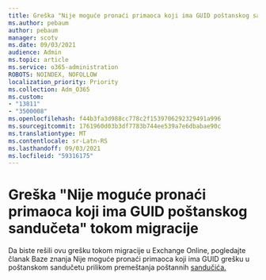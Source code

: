 ```yaml
---
title: Greška "Nije moguće pronaći primaoca koji ima GUID poštanskog sandučeta" tokom migracije
ms.author: pebaum
author: pebaum
manager: scotv
ms.date: 09/03/2021
audience: Admin
ms.topic: article
ms.service: o365-administration
ROBOTS: NOINDEX, NOFOLLOW
localization_priority: Priority
ms.collection: Adm_O365
ms.custom:
- "13811"
- "3500008"
ms.openlocfilehash: f44b3fa3d988cc778c2f1539706292329491a996
ms.sourcegitcommit: 1761960d03b3df7783b744ee539a7e6dbabae90c
ms.translationtype: MT
ms.contentlocale: sr-Latn-RS
ms.lasthandoff: 09/03/2021
ms.locfileid: "59316175"
---
```

# <a name="cannot-find-a-recipient-that-has-mailbox-guid-error-during-migration"></a>Greška "Nije moguće pronaći primaoca koji ima GUID poštanskog sandučeta" tokom migracije

Da biste rešili ovu grešku tokom migracije u Exchange Online, pogledajte članak Baze znanja Nije moguće pronaći primaoca koji ima GUID grešku u poštanskom sandučetu prilikom premeštanja poštannih [sandučića.](https://docs.microsoft.com/exchange/troubleshoot/move-mailboxes/migrationpermanentexception-when-moving-mailboxes)